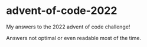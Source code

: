 # advent-of-code-2022

My answers to the 2022 advent of code challenge!

Answers not optimal or even readable most of the time.
